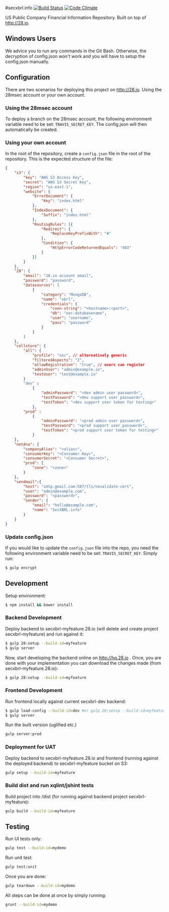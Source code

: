 #secxbrl.info
[![Build Status](http://img.shields.io/travis/28msec/secxbrl.info/master.svg?style=flat)](https://travis-ci.org/28msec/secxbrl.info) [![Code Climate](http://img.shields.io/codeclimate/github/28msec/secxbrl.info.svg?style=flat)](https://codeclimate.com/github/28msec/secxbrl.info)

US Public Company Financial Information Repository. Built on top of http://28.io.

## Windows Users

We advice you to run any commands in the Git Bash.
Otherwise, the decryption of config.json won't work and you will have to setup the config.json manually.

## Configuration
There are two scenarios for deploying this project on http://28.io. Using the 28msec account or your own account.

### Using the 28msec account
To deploy a branch on the 28msec account, the following environment variable need to be set: `TRAVIS_SECRET_KEY`. The
config.json will then automatically be created.

### Using your own account
In the root of the repository, create a `config.json` file in the root of the repository.
This is the expected structure of the file:
```json
{
    "s3": {
        "key": "AWS S3 Access Key",
        "secret": "AWS S3 Secret Key",
        "region": "us-east-1",
        "website": {
            "ErrorDocument": {
                "Key": "index.html"
            },
            "IndexDocument": {
                "Suffix": "index.html"
            },
            "RoutingRules": [{
                "Redirect": {
                    "ReplaceKeyPrefixWith": "#"
                },
                "Condition": {
                    "HttpErrorCodeReturnedEquals": "403"
                }
            }]
        }
    },
    "28": {
        "email": "28.io account email",
        "password": "password",
        "datasources": [
            {
                "category": "MongoDB",
                "name": "xbrl",
                "credentials": {
                    "conn-string": "<hostname>:<port>",
                    "db": "sec-databasename",
                    "user": "username",
                    "pass": "password"
                }
            }
        ]
    },
    "cellstore": {
        "all": {
            "profile": "sec", // alternatively generic
            "filteredAspects": "2",
            "allowRegistration": "true", // users can register
            "adminUser": "admin@example.io",
            "testUser": "test@example.io"
        }
        "dev" :
            {
                "adminPassword": "<dev admin user password>",
                "testPassword": "<dev support user password>",
                "testToken": "<dev support user token for testing>"
            },
        "prod" :
            {
                "adminPassword": "<prod admin user password>",
                "testPassword": "<prod support user password>",
                "testToken": "<prod support user token for testing>"
            }
    },
    "netdna": {
        "companyAlias": "<alias>",
        "consumerKey": "<Consumer Key>",
        "consumerSecret": "<Consumer Secret>",
        "prod": {
            "zone": "<zone>"
        }
    },
    "sendmail":{
        "host": "smtp.gmail.com:587/tls/novalidate-cert",
        "user": "admin@example.com",
        "password": "<password>",
        "sender": {
            "email": "hello@example.com",
            "name": "SecXBRL.info"
        }
    }
}
```

### Update config.json
If you would like to update the `config.json` file into the repo, you need the following environment variable need to be set: `TRAVIS_SECRET_KEY`.
Simply run:
```bash
$ gulp encrypt
```

## Development

Setup environment:

```bash
$ npm install && bower install
```

### Backend Development

Deploy backend to secxbrl-myfeature.28.io (will delete and create project secxbrl-myfeature) and run against it:

```bash
$ gulp 28:setup --build-id=myfeature
$ gulp server
```

Now, start developing the backend online on http://hq.28.io . Once, you are done with your implementation
you can download the changes made (from secxbrl-myfeature.28.io):

```bash
$ gulp 28:setup --build-id=myfeature
```

### Frontend Development

Run frontend locally against current secxbrl-dev backend:

```bash
$ gulp load-config --build-id=dev #or gulp 28:setup --build-id=myfeature
$ gulp server
```

Run the built version (uglified etc.)
```bash
gulp server:prod
```

### Deployment for UAT

Deploy backend to secxbrl-myfeature.28.io and frontend (running against the deployed backend) to secxbrl-myfeature bucket on S3:

```bash
gulp setup --build-id=myfeature
```

### Build dist and run xqlint/jshint tests

Build project into /dist (for running against backend project secxbrl-myfeature):

```bash
gulp build --build-id=myfeature
```

## Testing

Run UI tests only:
```bash
gulp test --build-id=mydemo
```

Run unit test:
```bash
gulp test:unit
```

Once you are done:
```bash
gulp teardown --build-id=mydemo
```

All steps can be done at once by simply running:
```bash
grunt --build-id=mydemo
```
